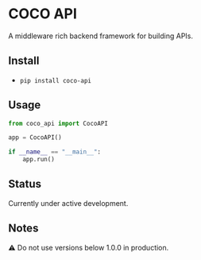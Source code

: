 # COCO API

A middleware rich backend framework for building APIs.

## Install

- `pip install coco-api`

## Usage

```python
from coco_api import CocoAPI

app = CocoAPI()

if __name__ == "__main__":
    app.run()

```

## Status

Currently under active development.

## Notes

⚠️ Do not use versions below 1.0.0 in production.
